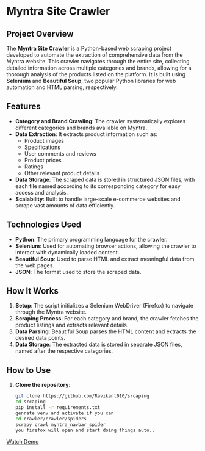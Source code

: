# Myntra Site Crawler

## Project Overview

The **Myntra Site Crawler** is a Python-based web scraping project developed to automate the extraction of comprehensive data from the Myntra website. This crawler navigates through the entire site, collecting detailed information across multiple categories and brands, allowing for a thorough analysis of the products listed on the platform. It is built using **Selenium** and **Beautiful Soup**, two popular Python libraries for web automation and HTML parsing, respectively.

## Features

- **Category and Brand Crawling**: The crawler systematically explores different categories and brands available on Myntra.
- **Data Extraction**: It extracts product information such as:
  - Product images
  - Specifications
  - User comments and reviews
  - Product prices
  - Ratings
  - Other relevant product details
- **Data Storage**: The scraped data is stored in structured JSON files, with each file named according to its corresponding category for easy access and analysis.
- **Scalability**: Built to handle large-scale e-commerce websites and scrape vast amounts of data efficiently.
  
## Technologies Used

- **Python**: The primary programming language for the crawler.
- **Selenium**: Used for automating browser actions, allowing the crawler to interact with dynamically loaded content.
- **Beautiful Soup**: Used to parse HTML and extract meaningful data from the web pages.
- **JSON**: The format used to store the scraped data.

## How It Works

1. **Setup**: The script initializes a Selenium WebDriver (Firefox) to navigate through the Myntra website.
2. **Scraping Process**: For each category and brand, the crawler fetches the product listings and extracts relevant details.
3. **Data Parsing**: Beautiful Soup parses the HTML content and extracts the desired data points.
4. **Data Storage**: The extracted data is stored in separate JSON files, named after the respective categories.

## How to Use

1. **Clone the repository**:
   ```bash
   git clone https://github.com/Ravikant010/srcaping
   cd srcaping
   pip install -r requirements.txt
   genrate venv and activate if you can
   cd crawler/crawler/spiders
   scrapy crawl myntra_navbar_spider
   you firefox will open and start doing things auto..
   ```
[Watch Demo](https://drive.google.com/file/d/1rGHyiJg4oWTzR00dDqXrBJ9P2rtl6w3O/view)

   
   
   
   
